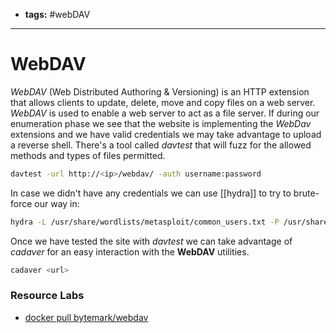 - **tags:** #webDAV
- -------------------
# WebDAV
*WebDAV* (Web Distributed Authoring & Versioning) is an HTTP extension that allows clients to update, delete, move and copy files on a web server. *WebDAV* is used to enable a web server to act as a file server.
If during our enumeration phase we see that the website is implementing the *WebDav* extensions and we have valid credentials we may take advantage to upload a reverse shell. There's a tool called *davtest* that will fuzz for the allowed methods and types of files permitted.  
```bash
davtest -url http://<ip>/webdav/ -auth username:password
```
In case we didn't have any credentials we can use [[hydra]] to try to brute-force our way in:
```bash
hydra -L /usr/share/wordlists/metasploit/common_users.txt -P /usr/share/wordlists/metasploit/common_passwords.txt 10.2.17.124 http-get /webdav/
```
Once we have tested the site with *davtest* we can take advantage of *cadaver* for an easy interaction with the **WebDAV** utilities.
```bash
cadaver <url>
```
### Resource Labs
- [docker pull bytemark/webdav](https://hub.docker.com/r/bytemark/webdav)